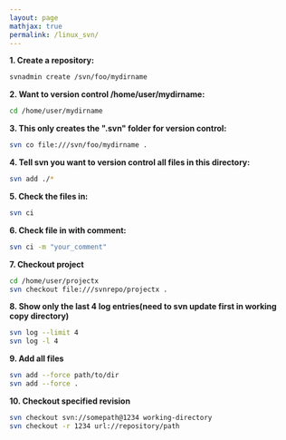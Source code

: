 ```yaml
---
layout: page
mathjax: true
permalink: /linux_svn/
---
```


**1. Create a repository:**
```bash
svnadmin create /svn/foo/mydirname
```
**2. Want to version control /home/user/mydirname:**
```bash
cd /home/user/mydirname
```
**3. This only creates the ".svn" folder for version control:**

```bash
svn co file:///svn/foo/mydirname .
```
**4. Tell svn you want to version control all files in this directory:**
```bash
svn add ./*
```
**5. Check the files in:**
```bash
svn ci
```
**6. Check file in with comment:**
```bash
svn ci -m "your_comment"
```
**7. Checkout project**
```bash
cd /home/user/projectx
svn checkout file:///svnrepo/projectx .
```
**8. Show only the last 4 log entries(need to svn update first in working copy directory)**
```bash
svn log --limit 4
svn log -l 4
```
**9. Add all files**
```bash
svn add --force path/to/dir
svn add --force .
```
**10. Checkout specified revision**
```bash
svn checkout svn://somepath@1234 working-directory
svn checkout -r 1234 url://repository/path
```
